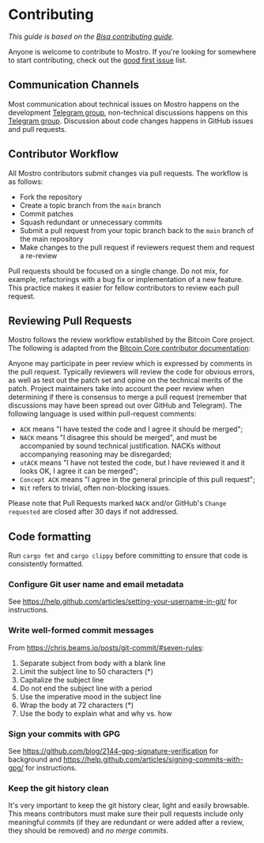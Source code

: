 # Contributing

_This guide is based on the [Bisq contributing guide](https://github.com/bisq-network/bisq/blob/master/CONTRIBUTING.md)._

Anyone is welcome to contribute to Mostro. If you're looking for somewhere to start contributing, check out the [good first issue](https://github.com/MostroP2P/mostro/labels/good%20first%20issue) list.

## Communication Channels

Most communication about technical issues on Mostro happens on the development [Telegram group](https://t.me/mostro_dev), non-technical discussions happens on this [Telegram group](https://t.me/MostroP2P). Discussion about code changes happens in GitHub issues and pull requests.

## Contributor Workflow

All Mostro contributors submit changes via pull requests. The workflow is as follows:

- Fork the repository
- Create a topic branch from the `main` branch
- Commit patches
- Squash redundant or unnecessary commits
- Submit a pull request from your topic branch back to the `main` branch of the main repository
- Make changes to the pull request if reviewers request them and request a re-review

Pull requests should be focused on a single change. Do not mix, for example, refactorings with a bug fix or implementation of a new feature. This practice makes it easier for fellow contributors to review each pull request.

## Reviewing Pull Requests

Mostro follows the review workflow established by the Bitcoin Core project. The following is adapted from the [Bitcoin Core contributor documentation](https://github.com/bitcoin/bitcoin/blob/master/CONTRIBUTING.md#peer-review):

Anyone may participate in peer review which is expressed by comments in the pull request. Typically reviewers will review the code for obvious errors, as well as test out the patch set and opine on the technical merits of the patch. Project maintainers take into account the peer review when determining if there is consensus to merge a pull request (remember that discussions may have been spread out over GitHub and Telegram). The following language is used within pull-request comments:

- `ACK` means "I have tested the code and I agree it should be merged";
- `NACK` means "I disagree this should be merged", and must be accompanied by sound technical justification. NACKs without accompanying reasoning may be disregarded;
- `utACK` means "I have not tested the code, but I have reviewed it and it looks OK, I agree it can be merged";
- `Concept ACK` means "I agree in the general principle of this pull request";
- `Nit` refers to trivial, often non-blocking issues.

Please note that Pull Requests marked `NACK` and/or GitHub's `Change requested` are closed after 30 days if not addressed.

## Code formatting

Run `cargo fmt` and `cargo clippy` before committing to ensure that code is consistently formatted.

### Configure Git user name and email metadata

See <https://help.github.com/articles/setting-your-username-in-git/> for instructions.

### Write well-formed commit messages

From <https://chris.beams.io/posts/git-commit/#seven-rules>:

1. Separate subject from body with a blank line
2. Limit the subject line to 50 characters (\*)
3. Capitalize the subject line
4. Do not end the subject line with a period
5. Use the imperative mood in the subject line
6. Wrap the body at 72 characters (\*)
7. Use the body to explain what and why vs. how

### Sign your commits with GPG

See <https://github.com/blog/2144-gpg-signature-verification> for background and
<https://help.github.com/articles/signing-commits-with-gpg/> for instructions.

### Keep the git history clean

It's very important to keep the git history clear, light and easily browsable. This means contributors must make sure their pull requests include only meaningful commits (if they are redundant or were added after a review, they should be removed) and _no merge commits_.

